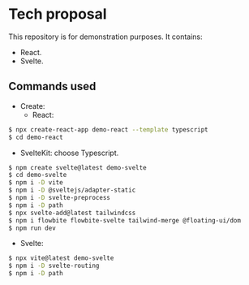 # Tech proposal

This repository is for demonstration purposes. It contains:

- React.
- Svelte.

## Commands used

- Create:
  - React:

```bash
$ npx create-react-app demo-react --template typescript
$ cd demo-react
```

- SvelteKit: choose Typescript.

```bash
$ npm create svelte@latest demo-svelte
$ cd demo-svelte
$ npm i -D vite
$ npm i -D @sveltejs/adapter-static
$ npm i -D svelte-preprocess
$ npm i -D path
$ npx svelte-add@latest tailwindcss
$ npm i flowbite flowbite-svelte tailwind-merge @floating-ui/dom
$ npm run dev
```

- Svelte:

```bash
$ npx vite@latest demo-svelte
$ npm i -D svelte-routing
$ npm i -D path
```
